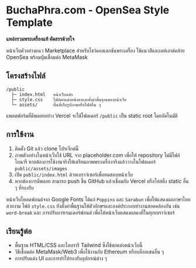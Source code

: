# BuchaPhra.com - OpenSea Style Template

**แหล่งรวมพระเครื่องแท้ คัดสรรด้วยใจ**

หน้าเว็บตัวอย่างแนว Marketplace สำหรับโชว์คอลเลกชันพระเครื่อง ใช้แนวสีและเลย์เอาต์คล้าย OpenSea พร้อมปุ่มเชื่อมต่อ MetaMask

## โครงสร้างไฟล์

```
/public
  ├─ index.html   หน้าเว็บหลัก
  ├─ style.css    ไฟล์ตกแต่งหน้าตาและตั้งค่าพื้นฐานของหน้าเว็บ
  └─ assets/      พื้นที่เก็บรูปภาพหรือไฟล์อื่น ๆ
```

แพลตฟอร์มที่ดีพลอยอย่าง Vercel จะใช้โฟลเดอร์ `/public` เป็น static root โดยอัตโนมัติ

## การใช้งาน

1. ติดตั้ง Git แล้ว clone โปรเจ็กต์นี้
2. ภาพตัวอย่างในหน้าเว็บใช้ URL จาก placeholder.com เพื่อให้ repository ไม่มีไฟล์ไบนารี หากต้องการใช้งานจริงให้เตรียมภาพพระเครื่องจริงแล้ววางในโฟลเดอร์ `public/assets/images`
3. เปิด `public/index.html` ด้วยเบราว์เซอร์เพื่อทดสอบหน้าเว็บ
4. หากต้องการดีพลอย สามารถ push ขึ้น GitHub แล้วเชื่อมกับ Vercel หรือโฮสติ้ง static อื่น ๆ ที่รองรับ


หน้าเว็บโหลดฟอนต์จาก Google Fonts ได้แก่ `Poppins` และ `Sarabun` เพื่อให้แสดงผลภาษาไทยสวยงาม
ไฟล์ `style.css` ยังตั้งค่าพื้นฐานให้ตัวอักษรและองค์ประกอบทำงานสอดคล้องกัน เช่น `word-break` และ
การปรับการเรนเดอร์ฟอนต์ เพื่อให้หน้าเว็บแสดงผลคงที่ในทุกเบราว์เซอร์

## เรียนรู้ต่อ

- พื้นฐาน HTML/CSS และไลบรารี Tailwind ซึ่งใช้ตกแต่งหน้าเว็บนี้
- วิธีเชื่อมต่อ MetaMask/Web3 เพื่อใช้งานกับ Ethereum หรือบล็อกเชนอื่น ๆ
- การปรับแต่ง UI และการทำให้รองรับอุปกรณ์ต่าง ๆ

